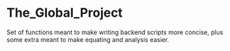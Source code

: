 # The_Global_Project
Set of functions meant to make writing backend scripts more concise, plus some extra meant to make equating and analysis easier.
